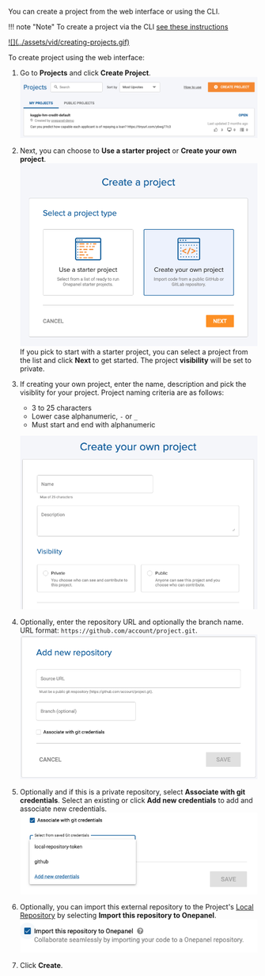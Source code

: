 You can create a project from the web interface or using the CLI.

!!! note "Note"
    To create a project via the CLI [see these instructions](/cli/projects-create)
    
<a href="https://youtu.be/yTon_o8eld0" target="_blank">
![](../assets/vid/creating-projects.gif)
</a>

To create project using the web interface:

1. Go to **Projects** and click **Create Project**.
![](../assets/img/create-153606.png)

2. Next, you can choose to **Use a starter project** or **Create your own project**.
![](../assets/img/create-155111.png)
If you pick to start with a starter project, you can select a project from the list and click **Next** to get started. The project **visibility** will be set to private.

3. If creating your own project, enter the name, description and pick the visiblity for your project. Project naming criteria are as follows:
    - 3 to 25 characters
    - Lower case alphanumeric, `-` or `_`
    - Must start and end with alphanumeric
    
    ![](../assets/img/create-095157.png)

4. Optionally, enter the repository URL and optionally the branch name. URL format: `https://github.com/account/project.git`.
![](../assets/img/repositories-175524.png)

5. Optionally and if this is a private repository, select **Associate with git credentials**. Select an existing or click **Add new credentials** to add and associate new credentials.
![](../assets/img/repositories-175904.png)

6. Optionally, you can import this external repository to the Project's [Local Repository](/projects/epositories/#local-repository) by selecting **Import this repository to Onepanel**.
![](../assets/img/create-094404.png)

7. Click **Create**.